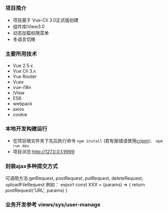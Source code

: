 ### 项目简介
- 项目基于 Vue-Cli 3.0正式版创建
- 组件库iView3.0
- 动态加载权限菜单 
- 多语言切换

### 主要所用技术
- Vue 2.5.x
- Vue Cli 3.x
- Vue Router
- Vuex
- vue-i18n
- iView
- ES6
- webpack
- axios
- cookie

### 本地开发构建运行
- 在项目根文件夹下先后执行命令 `npm install` (若有报错请使用[cnpm](https://npm.taobao.org/))、 `npm run dev`
- 项目浏览:http://127.0.0.1:9999

###  封装ajax多种提交方式 
可调用方法:getRequest, postRequest, putRequest, deleteRequest, uploadFileRequest 
例如：
        export const XXX = (params) => {
            return postRequest('URL', params)
        }


### 业务开发参考     views/sys/user-manage 


